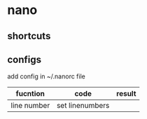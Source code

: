 # nano 
## shortcuts



## configs

add config in ~/.nanorc file

| fucntion    | code            | result |
| ----------- | --------------- | ------ |
| line number | set linenumbers |        |

